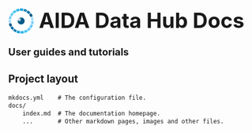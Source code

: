 <div style="margin-bottom: 2rem;">
    <img
      src="imgs/logos/AIDA-icon-6.png"
      alt="AIDA"
      style="
        float: left;
        height: 52px;
        width: auto;
        margin-right: 10px;
      "
    />
    <h1
      style="
        margin-top: 10px;
        line-height: 1.2;
        font-size: 42px;
      "
    >AIDA Data Hub Docs</h1>
    <h2
     style="
        margin: unset;
        line-height: 1;
        font-size: 20px;
      "
    >User guides and tutorials</h2>
</div>

## Project layout

    mkdocs.yml    # The configuration file.
    docs/
        index.md  # The documentation homepage.
        ...       # Other markdown pages, images and other files.
